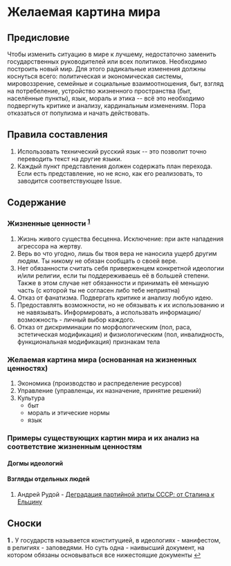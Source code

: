 # Желаемая картина мира

## Предисловие

Чтобы изменить ситуацию в мире к лучшему, недостаточно заменить государственных руководителей или всех политиков. Необходимо построить новый мир. Для этого радикальные изменения должны коснуться всего: политическая и экономическая системы, мировоззрение, семейные и социальные взаимоотношения, быт, взгляд на потребеление, устройство жизненного пространства (быт, населённые пункты), язык, мораль и этика -- всё это необходимо подвергнуть критике и анализу, кардинальным изменениям. Пора отказаться от популизма и начать действовать.

## Правила составления

1. Использовать технический русский язык -- это позволит точно переводить текст на другие языки.
2. Каждый пункт представления должен содержать план перехода. Если есть представление, но не ясно, как его реализовать, то заводится соответствующее Issue.

## Содержание

### Жизненные ценности <sup id="a1">[1](#z1)</sup>

1. Жизнь живого существа бесценна. Исключение: при акте нападения агрессора на жертву.
2. Верь во что угодно, лишь бы твоя вера не наносила ущерб другим людям. Ты никому не обязан сообщать о своей вере.
3. Нет обязанности считать себя приверженцем конкретной идеологии и/или религии, если ты поддереживаешь её в большей степени. Также в этом случае нет обязанности и принимать её меньшую часть (с которой ты не согласен либо тебе неприятна)
4. Отказ от фанатизма. Подвергать критике и анализу любую идею.
5. Предоставлять возможности, но не обязывать к их использованию и не навязывать. Информировать, а использвать информацию/возможность - личный выбор каждого.
6. Отказ от дискриминации по морфологическим (пол, раса, эстетическая модификация) и физиологическим (пол, инвалидность, функциональная модификация) признакам тела

### Желаемая картина мира (основанная на жизненных ценностях)

1. Экономика (производство и распределение ресурсов)
2. Управление (управленцы, их назначение, принятие решений)
3. Культура
    - быт
    - мораль и этические нормы
    - язык

### Примеры существующих картин мира и их анализ на соответствие жизненным ценностям

#### Догмы идеологий

#### Взгляды отдельных людей

1. Андрей Рудой - [Деградация партийной элиты СССР: от Сталина к Ельцину](existing-views/andrei-rudoi/1.md)

## Сноски

<b id="z1">1 .</b> У государств называется конституцией, в идеологиях - манифестом, в религиях - заповедями. Но суть одна - наивысший документ, на котором обязаны основываться все нижестоящие документы [↩](#a1)
